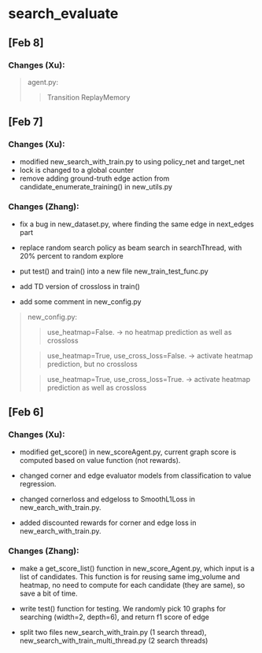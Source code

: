 # search_evaluate

## [Feb 8]

### Changes (Xu):
> agent.py:
>> Transition
>> ReplayMemory


## [Feb 7]

### Changes (Xu):

- modified new_search_with_train.py to using policy_net and target_net
- lock is changed to a global counter
- remove adding ground-truth edge action from candidate_enumerate_training() in new_utils.py

### Changes (Zhang):

- fix a bug in new_dataset.py, where finding the same edge in next_edges part

- replace random search policy as beam search in searchThread, with 20% percent to random explore

- put test() and train() into a new file new_train_test_func.py

- add TD version of crossloss in train()

- add some comment in new_config.py

> new_config.py:
>> use_heatmap=False. -> no heatmap prediction as well as crossloss
>
>> use_heatmap=True, use_cross_loss=False. -> activate heatmap prediction, but no crossloss
> 
>> use_heatmap=True, use_cross_loss=True. -> activate heatmap prediction as well as crossloss
## [Feb 6]

### Changes (Xu):

- modified get_score() in new_scoreAgent.py, current graph score is computed based on value function (not rewards).

- changed corner and edge evaluator models from classification to value regression.

- changed cornerloss and edgeloss to SmoothL1Loss in new_earch_with_train.py.

- added discounted rewards for corner and edge loss in new_earch_with_train.py.



### Changes (Zhang):

- make a get_score_list() function in new_score_Agent.py, which input is a list of candidates. This function is for reusing same img_volume and heatmap, no need to compute for each candidate (they are same), so save a bit of time.

- write test() function for testing. We randomly pick 10 graphs for searching (width=2, depth=6), and return f1 score of edge

- split two files new_search_with_train.py (1 search thread), new_search_with_train_multi_thread.py (2 search threads)



